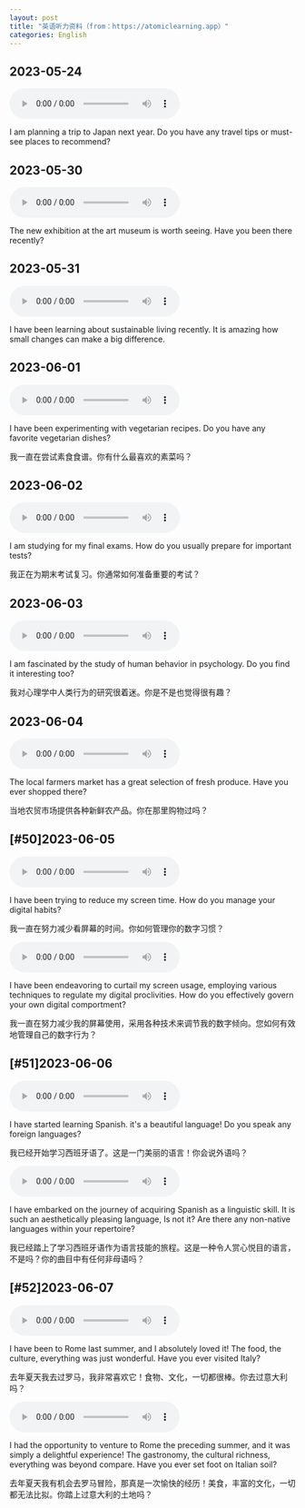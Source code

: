 ```yaml
---
layout: post
title: "英语听力资料（from：https://atomiclearning.app）"
categories: English
---
```


## 2023-05-24

<audio src="./audios/2023524.m4a" controls preload></audio>

I am planning a trip to Japan next year. Do you have any travel tips or must-see places to recommend?

## 2023-05-30

<audio src="./audios/2023530.m4a" controls preload></audio>

The new exhibition at the art museum is worth seeing. Have you been there recently?

## 2023-05-31

<audio src="./audios/2023531.m4a" controls preload></audio>

I have been learning about sustainable living recently. It is amazing how small changes can make a big difference.

## 2023-06-01

<audio src="./audios/202361.m4a" controls preload></audio>

I have been experimenting with vegetarian recipes. Do you have any favorite vegetarian dishes?

我一直在尝试素食食谱。你有什么最喜欢的素菜吗？

## 2023-06-02

<audio src="./audios/202362.m4a" controls preload></audio>

I am studying for my final exams. How do you usually prepare for important tests?

我正在为期末考试复习。你通常如何准备重要的考试？

## 2023-06-03

<audio src="./audios/202363.m4a" controls preload></audio>

I am fascinated by the study of human behavior in psychology. Do you find it interesting too?

我对心理学中人类行为的研究很着迷。你是不是也觉得很有趣？

## 2023-06-04

<audio src="./audios/202364.m4a" controls preload></audio>

The local farmers market has a great selection of fresh produce. Have you ever shopped there?

当地农贸市场提供各种新鲜农产品。你在那里购物过吗？

## [#50]2023-06-05

<audio src="./audios/202365.m4a" controls preload></audio>

I have been trying to reduce my screen time. How do you manage your digital habits?

我一直在努力减少看屏幕的时间。你如何管理你的数字习惯？

<audio src="./audios/202365-hard.m4a" controls preload></audio>

I have been endeavoring to curtail my screen usage, employing various techniques to regulate my digital proclivities. How do you effectively govern your own digital comportment?

我一直在努力减少我的屏幕使用，采用各种技术来调节我的数字倾向。您如何有效地管理自己的数字行为？

## [#51]2023-06-06

<audio src="./audios/202366.m4a" controls preload></audio>

I have started learning Spanish. it's a beautiful language! Do you speak any foreign languages?

我已经开始学习西班牙语了。这是一门美丽的语言！你会说外语吗？

<audio src="./audios/202366-hard.m4a" controls preload></audio>

I have embarked on the journey of acquiring Spanish as a linguistic skill. It is such an aesthetically pleasing language, Is not it? Are there any non-native languages within your repertoire?

我已经踏上了学习西班牙语作为语言技能的旅程。这是一种令人赏心悦目的语言，不是吗？你的曲目中有任何非母语吗？

## [#52]2023-06-07

<audio src="./audios/202367.m4a" controls preload></audio>

I have been to Rome last summer, and I absolutely loved it! The food, the culture, everything was just wonderful. Have you ever visited Italy?

去年夏天我去过罗马，我非常喜欢它！食物、文化，一切都很棒。你去过意大利吗？

<audio src="./audios/202367-hard.m4a" controls preload></audio>

I had the opportunity to venture to Rome the preceding summer, and it was simply a delightful experience! The gastronomy, the cultural richness, everything was beyond compare. Have you ever set foot on Italian soil?

去年夏天我有机会去罗马冒险，那真是一次愉快的经历！美食，丰富的文化，一切都无法比拟。你踏上过意大利的土地吗？